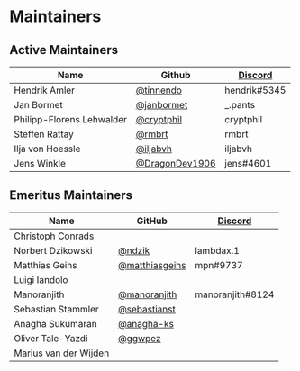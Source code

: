 # Maintainers

## Active Maintainers
| Name              | Github    | [Discord][_chat_url]        |
|-------------------|-----------|----------------|
| Hendrik Amler     | [@tinnendo](https://github.com/tinnendo) | hendrik#5345 |
| Jan Bormet    | [@janbormet](https://github.com/janbormet) | _.pants |
| Philipp-Florens Lehwalder | [@cryptphil](https://github.com/cryptphil) | cryptphil |
| Steffen Rattay  | [@rmbrt](https://github.com/rmbrt) | rmbrt |
| Ilja von Hoessle  | [@iljabvh](https://github.com/DragonDev1906) | iljabvh |
| Jens Winkle       | [@DragonDev1906](https://github.com/DragonDev1906) | jens#4601 |

## Emeritus Maintainers

| Name              | GitHub    | [Discord][_chat_url] |
|-------------------|-----------|----------------------|
| Christoph Conrads | | |
| Norbert Dzikowski | [@ndzik](https://github.com/ndzik) | lambdax.1 |
| Matthias Geihs    | [@matthiasgeihs](https://github.com/matthiasgeihs) | mpn#9737 |
| Luigi Iandolo | | |
| Manoranjith | [@manoranjith](https://github.com/manoranjith) | manoranjith#8124 |
| Sebastian Stammler | [@sebastianst](https://github.com/sebastianst) | |
| Anagha Sukumaran| [@anagha-ks](https://github.com/anagha-ks) | |
| Oliver Tale-Yazdi | [@ggwpez](https://github.com/ggwpez) | |
| Marius van der Wijden | | |


[_chat_url]: https://discord.com/channels/817445017680609340/834052993258225715
